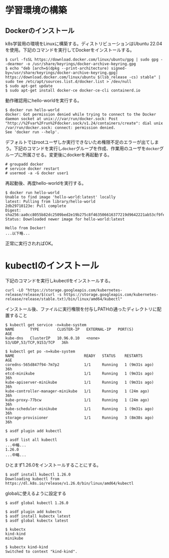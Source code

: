 # 学習環境の構築

## Dockerのインストール

k8s学習用の環境をLinuxに構築する。ディストリビューションはUbuntu 22.04を使用。下記のコマンドを実行してDockerをインストールする。

```
$ curl -fsSL https://download.docker.com/linux/ubuntu/gpg | sudo gpg --dearmor -o /usr/share/keyrings/docker-archive-keyring.gpg
$ echo "deb [arch=$(dpkg --print-architecture) signed-by=/usr/share/keyrings/docker-archive-keyring.gpg] https://download.docker.com/linux/ubuntu $(lsb_release -cs) stable" | sudo tee /etc/apt/sources.list.d/docker.list > /dev/null
$ sudo apt-get update
$ sudo apt-get install docker-ce docker-ce-cli containerd.io
```

動作確認用にhello-worldを実行する。

```
$ docker run hello-world
docker: Got permission denied while trying to connect to the Docker daemon socket at unix:///var/run/docker.sock: Post "http://%2Fvar%2Frun%2Fdocker.sock/v1.24/containers/create": dial unix /var/run/docker.sock: connect: permission denied.
See 'docker run --help'.
```

デフォルトではrootユーザしか実行できないため権限不足のエラーが出てしまう。下記のコマンドを実行し`docker`グループを作成、作業用のユーザを`docker`グループに所属させる。変更後にdockerを再起動する。

```
# groupadd docker
# service docker restart
# usermod -a -G docker user1
```

再起動後、再度hello-worldを実行する。

```
$ docker run hello-world
Unable to find image 'hello-world:latest' locally
latest: Pulling from library/hello-world
2db29710123e: Pull complete
Digest: sha256:aa0cc8055b82dc2509bed2e19b275c8f463506616377219d9642221ab53cf9fe
Status: Downloaded newer image for hello-world:latest

Hello from Docker!
...以下略...
```

正常に実行されればOK。

# kubectlのインストール

下記のコマンドを実行しkubectlをインストールする。

```
curl -LO "https://storage.googleapis.com/kubernetes-release/release/$(curl -s https://storage.googleapis.com/kubernetes-release/release/stable.txt)/bin/linux/amd64/kubectl"
```

インストール後、ファイルに実行権限を付与しPATHの通ったディレクトリに配置すること

```
$ kubectl get service -n=kube-system
NAME       TYPE        CLUSTER-IP   EXTERNAL-IP   PORT(S)                  AGE
kube-dns   ClusterIP   10.96.0.10   <none>        53/UDP,53/TCP,9153/TCP   36h
```

```
$ kubectl get po -n=kube-system
NAME                               READY   STATUS    RESTARTS        AGE
coredns-565d847f94-7m7p2           1/1     Running   1 (9m31s ago)   36h
etcd-minikube                      1/1     Running   1 (9m31s ago)   36h
kube-apiserver-minikube            1/1     Running   1 (9m31s ago)   36h
kube-controller-manager-minikube   1/1     Running   1 (24m ago)     36h
kube-proxy-77bcw                   1/1     Running   1 (24m ago)     36h
kube-scheduler-minikube            1/1     Running   1 (9m31s ago)   36h
storage-provisioner                1/1     Running   3 (8m38s ago)   36h
```

```
$ asdf plugin add kubectl
```

```
$ asdf list all kubectl
...中略...
1.26.0
...中略...
```

ひとまず1.26.0をインストールすることにする。

```
$ asdf install kubectl 1.26.0
Downloading kubectl from https://dl.k8s.io/release/v1.26.0/bin/linux/amd64/kubectl
```

globalに使えるように設定する

```
$ asdf global kubectl 1.26.0
```

```
$ asdf plugin add kubectx
$ asdf install kubectx latest
$ asdf global kubectx latest
```

```
$ kubectx
kind-kind
minikube
```

```
$ kubectx kind-kind
Switched to context "kind-kind".
```
